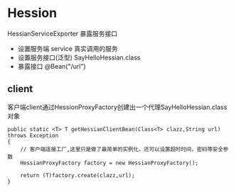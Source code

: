 # Hession
HessianServiceExporter 暴露服务接口
* 设置服务端
service 真实调用的服务
* 设置服务接口(泛型)
SayHelloHessian.class
* 暴露接口
@Bean("/url")

## client
客户端client通过HessionProxyFactory创建出一个代理SayHelloHessian.class对象
```
public static <T> T getHessianClientBean(Class<T> clazz,String url) throws Exception
{
    // 客户端连接工厂,这里只是做了最简单的实例化，还可以设置超时时间，密码等安全参数
    HessianProxyFactory factory = new HessianProxyFactory();

    return (T)factory.create(clazz,url);
} 
```
